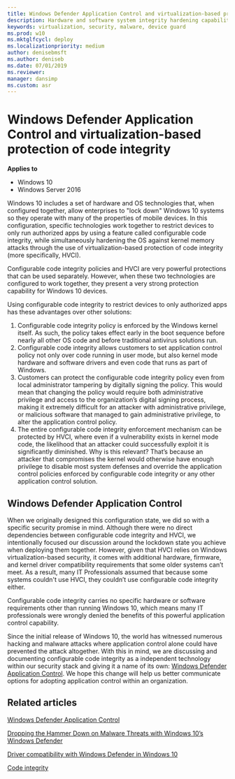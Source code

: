```yaml
---
title: Windows Defender Application Control and virtualization-based protection of code integrity (Windows 10)
description: Hardware and software system integrity hardening capabilites that can be deployed separately or in combination.
keywords: virtualization, security, malware, device guard
ms.prod: w10
ms.mktglfcycl: deploy
ms.localizationpriority: medium
author: denisebmsft
ms.author: deniseb
ms.date: 07/01/2019
ms.reviewer: 
manager: dansimp
ms.custom: asr
---
```


# Windows Defender Application Control and virtualization-based protection of code integrity

**Applies to**
-   Windows 10
-   Windows Server 2016

Windows 10 includes a set of hardware and OS technologies that, when configured together, allow enterprises to "lock down" Windows 10 systems so they operate with many of the properties of mobile devices. In this configuration, specific technologies work together to restrict devices to only run authorized apps by using a feature called configurable code integrity, while simultaneously hardening the OS against kernel memory attacks through the use of virtualization-based protection of code integrity (more specifically, HVCI). 

Configurable code integrity policies and HVCI are very powerful protections that can be used separately. However, when these two technologies are configured to work together, they present a very strong protection capability for Windows 10 devices.  

Using configurable code integrity to restrict devices to only authorized apps has these advantages over other solutions:

1. Configurable code integrity policy is enforced by the Windows kernel itself. As such, the policy takes effect early in the boot sequence before nearly all other OS code and before traditional antivirus solutions run. 
2. Configurable code integrity allows customers to set application control policy not only over code running in user mode, but also kernel mode hardware and software drivers and even code that runs as part of Windows. 
3. Customers can protect the configurable code integrity policy even from local administrator tampering by digitally signing the policy. This would mean that changing the policy would require both administrative privilege and access to the organization’s digital signing process, making it extremely difficult for an attacker with administrative privilege, or malicious software that managed to gain administrative privilege, to alter the application control policy. 
4. The entire configurable code integrity enforcement mechanism can be protected by HVCI, where even if a vulnerability exists in kernel mode code, the likelihood that an attacker could successfully exploit it is significantly diminished. Why is this relevant? That’s because an attacker that compromises the kernel would otherwise have enough privilege to disable most system defenses and override the application control policies enforced by configurable code integrity or any other application control solution.

## Windows Defender Application Control

When we originally designed this configuration state, we did so with a specific security promise in mind. Although there were no direct dependencies between configurable code integrity and HVCI, we intentionally focused our discussion around the lockdown state you achieve when deploying them together. However, given that HVCI relies on Windows virtualization-based security, it comes with additional hardware, firmware, and kernel driver compatibility requirements that some older systems can’t meet. As a result, many IT Professionals assumed that because some systems couldn't use HVCI, they couldn’t use configurable code integrity either. 

Configurable code integrity carries no specific hardware or software requirements other than running Windows 10, which means many IT professionals were wrongly denied the benefits of this powerful application control capability.

Since the initial release of Windows 10, the world has witnessed numerous hacking and malware attacks where application control alone could have prevented the attack altogether. With this in mind, we are discussing and documenting configurable code integrity as a independent technology within our security stack and giving it a name of its own: [Windows Defender Application Control](https://docs.microsoft.com/windows/security/threat-protection/windows-defender-application-control). 
We hope this change will help us better communicate options for adopting application control within an organization.

## Related articles

[Windows Defender Application Control](https://docs.microsoft.com/windows/security/threat-protection/windows-defender-application-control)

[Dropping the Hammer Down on Malware Threats with Windows 10’s Windows Defender](https://channel9.msdn.com/Events/Ignite/2015/BRK2336)

[Driver compatibility with Windows Defender in Windows 10](https://blogs.msdn.microsoft.com/windows_hardware_certification/2015/05/22/driver-compatibility-with-device-guard-in-windows-10)

[Code integrity](https://technet.microsoft.com/library/dd348642.aspx)


